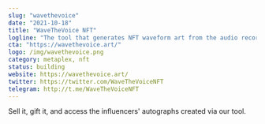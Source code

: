 ```yaml
---
slug: "wavethevoice"
date: "2021-10-18"
title: "WaveTheVoice NFT"
logline: "The tool that generates NFT waveform art from the audio recordings"
cta: "https://wavethevoice.art/"
logo: /img/wavethevoice.png
category: metaplex, nft
status: building
website: https://wavethevoice.art/
twitter: https://twitter.com/WaveTheVoiceNFT
telegram: http://t.me/WaveTheVoiceNFT
---
```


Sell it, gift it, and access the influencers' autographs created via our tool.
